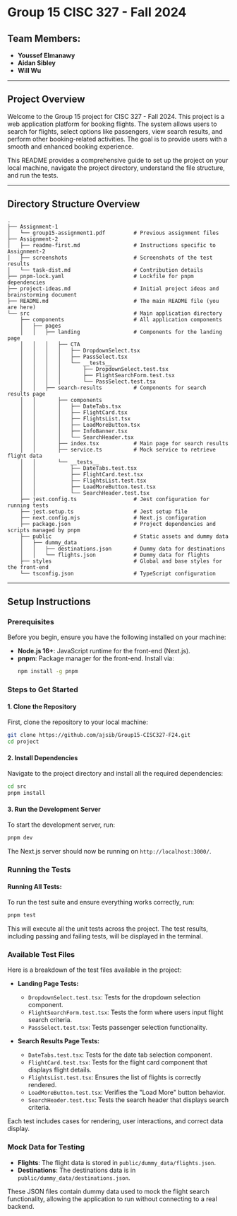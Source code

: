 # Group 15 CISC 327 - Fall 2024

## Team Members:
- **Youssef Elmanawy**
- **Aidan Sibley**
- **Will Wu**

---

## Project Overview

Welcome to the Group 15 project for CISC 327 - Fall 2024. This project is a web application platform for booking flights. The system allows users to search for flights, select options like passengers, view search results, and perform other booking-related activities. The goal is to provide users with a smooth and enhanced booking experience.

This README provides a comprehensive guide to set up the project on your local machine, navigate the project directory, understand the file structure, and run the tests.

---

## Directory Structure Overview

```
.
├── Assignment-1
│   └── group15-assignment1.pdf         # Previous assignment files
├── Assignment-2
│   ├── readme-first.md                 # Instructions specific to Assignment-2
│   ├── screenshots                     # Screenshots of the test results
│   └── task-dist.md                    # Contribution details
├── pnpm-lock.yaml                      # Lockfile for pnpm dependencies
├── project-ideas.md                    # Initial project ideas and brainstorming document
├── README.md                           # The main README file (you are here)
└── src                                 # Main application directory
    ├── components                      # All application components
    │   ├── pages
    │   │   ├── landing                 # Components for the landing page
    │   │   │   ├── CTA
    │   │   │   │   ├── DropdownSelect.tsx
    │   │   │   │   ├── PassSelect.tsx
    │   │   │   │   └── __tests__
    │   │   │   │       ├── DropdownSelect.test.tsx
    │   │   │   │       ├── FlightSearchForm.test.tsx
    │   │   │   │       └── PassSelect.test.tsx
    │   │   ├── search-results          # Components for search results page
    │   │       ├── components
    │   │       │   ├── DateTabs.tsx
    │   │       │   ├── FlightCard.tsx
    │   │       │   ├── FlightsList.tsx
    │   │       │   ├── LoadMoreButton.tsx
    │   │       │   ├── InfoBanner.tsx
    │   │       │   └── SearchHeader.tsx
    │   │       ├── index.tsx           # Main page for search results
    │   │       ├── service.ts          # Mock service to retrieve flight data
    │   │       └── __tests__
    │   │           ├── DateTabs.test.tsx
    │   │           ├── FlightCard.test.tsx
    │   │           ├── FlightsList.test.tsx
    │   │           ├── LoadMoreButton.test.tsx
    │   │           └── SearchHeader.test.tsx
    ├── jest.config.ts                  # Jest configuration for running tests
    ├── jest.setup.ts                   # Jest setup file
    ├── next.config.mjs                 # Next.js configuration
    ├── package.json                    # Project dependencies and scripts managed by pnpm
    ├── public                          # Static assets and dummy data
    │   ├── dummy_data
    │   │   ├── destinations.json       # Dummy data for destinations
    │   │   └── flights.json            # Dummy data for flights
    ├── styles                          # Global and base styles for the front-end
    └── tsconfig.json                   # TypeScript configuration
```

---

## Setup Instructions

### Prerequisites

Before you begin, ensure you have the following installed on your machine:
- **Node.js 16+**: JavaScript runtime for the front-end (Next.js).
- **pnpm**: Package manager for the front-end. Install via:
  ```bash
  npm install -g pnpm
  ```

### Steps to Get Started

#### 1. Clone the Repository
First, clone the repository to your local machine:
```bash
git clone https://github.com/ajsib/Group15-CISC327-F24.git
cd project
```

#### 2. Install Dependencies
Navigate to the project directory and install all the required dependencies:
```bash
cd src
pnpm install
```

#### 3. Run the Development Server
To start the development server, run:
```bash
pnpm dev
```
The Next.js server should now be running on `http://localhost:3000/`.

### Running the Tests

#### Running All Tests:
To run the test suite and ensure everything works correctly, run:
```bash
pnpm test
```

This will execute all the unit tests across the project. The test results, including passing and failing tests, will be displayed in the terminal.

### Available Test Files

Here is a breakdown of the test files available in the project:

- **Landing Page Tests:**
  - `DropdownSelect.test.tsx`: Tests for the dropdown selection component.
  - `FlightSearchForm.test.tsx`: Tests the form where users input flight search criteria.
  - `PassSelect.test.tsx`: Tests passenger selection functionality.

- **Search Results Page Tests:**
  - `DateTabs.test.tsx`: Tests for the date tab selection component.
  - `FlightCard.test.tsx`: Tests for the flight card component that displays flight details.
  - `FlightsList.test.tsx`: Ensures the list of flights is correctly rendered.
  - `LoadMoreButton.test.tsx`: Verifies the "Load More" button behavior.
  - `SearchHeader.test.tsx`: Tests the search header that displays search criteria.

Each test includes cases for rendering, user interactions, and correct data display.

### Mock Data for Testing

- **Flights**: The flight data is stored in `public/dummy_data/flights.json`.
- **Destinations**: The destinations data is in `public/dummy_data/destinations.json`.

These JSON files contain dummy data used to mock the flight search functionality, allowing the application to run without connecting to a real backend.

